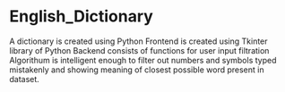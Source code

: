 # English_Dictionary
A dictionary is created using Python
Frontend is created using Tkinter library of Python
Backend consists of functions for user input filtration
Algorithum is intelligent enough to filter out numbers and symbols typed mistakenly and showing meaning of closest possible word present in dataset.

